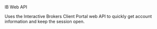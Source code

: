 IB Web API

Uses the Interactive Brokers Client Portal web API to quickly get account information and keep the session open.